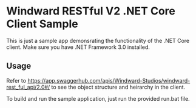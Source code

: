 # Windward RESTful V2 .NET Core Client Sample

This is just a sample app demonsrating the functionality of the .NET Core client. Make sure you have .NET Framework 3.0 installed.

## Usage
Refer to https://app.swaggerhub.com/apis/Windward-Studios/windward-rest_ful_api/2.0#/ to see the object structure and heirarchy in the client.

To build and run the sample application, just run the provided run.bat file.


